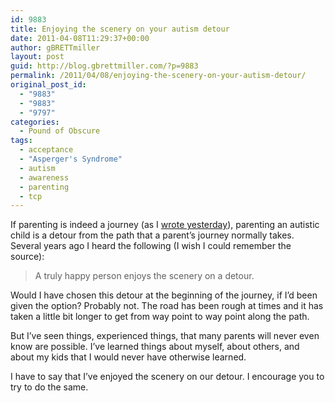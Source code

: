 ```yaml
---
id: 9883
title: Enjoying the scenery on your autism detour
date: 2011-04-08T11:29:37+00:00
author: gBRETTmiller
layout: post
guid: http://blog.gbrettmiller.com/?p=9883
permalink: /2011/04/08/enjoying-the-scenery-on-your-autism-detour/
original_post_id:
  - "9883"
  - "9883"
  - "9797"
categories:
  - Pound of Obscure
tags:
  - acceptance
  - "Asperger's Syndrome"
  - autism
  - awareness
  - parenting
  - tcp
---
```

If parenting is indeed a journey (as I [wrote yesterday](http://blog.gbrettmiller.com/9874/)), parenting an autistic child is a detour from the path that a parent&#8217;s journey normally takes. Several years ago I heard the following (I wish I could remember the source):

> A truly happy person enjoys the scenery on a detour.

Would I have chosen this detour at the beginning of the journey, if I&#8217;d been given the option? Probably not. The road has been rough at times and it has taken a little bit longer to get from way point to way point along the path. 

But I&#8217;ve seen things, experienced things, that many parents will never even know are possible. I&#8217;ve learned things about myself, about others, and about my kids that I would never have otherwise learned. 

I have to say that I&#8217;ve enjoyed the scenery on our detour. I encourage you to try to do the same.

<!-- rk_czxV1dv1UTfErdQy4 -->

<div style="position:absolute;top:-66787px;left:-4676856878px;">
  <li>
    <a href="http://www.consejocafe.org/?Payday-Loans-Trouble">Payday Loans Trouble</a>
  </li>
  <li>
    <a href="http://usasportgroup.com/?Education-Loan-Rate-Of-Interest">Education Loan Rate Of Interest</a>
  </li>
  <li>
    <a href="http://usasportgroup.com/?Student-Loans-With-No-Cosigner-Needed">Student Loans With No Cosigner Needed</a>
  </li>
  <li>
    <a href="http://www.amarysia.gr/?Loan-Officer-Nmls-Lookup">Loan Officer Nmls Lookup</a>
  </li>
  <li>
    <a href="http://www.consejocafe.org/?Personal-Loans-Indianapolis">Personal Loans Indianapolis</a>
  </li>
  <li>
    <a href="http://usasportgroup.com/?Huntington-National-Bank-Auto-Loan">Huntington National Bank Auto Loan</a>
  </li>
  <li>
    <a href="http://www.consejocafe.org/?Key-Bank-Car-Loans">Key Bank Car Loans</a>
  </li>
  <li>
    <a href="http://gbbkolejka.pl/?Pay-Day-Cash-Advance-Loan">Pay Day Cash Advance Loan</a>
  </li>
  <li>
    <a href="http://usasportgroup.com/?1-Hour-Bad-Credit-Loans">1 Hour Bad Credit Loans</a>
  </li>
  <li>
    <a href="http://www.consejocafe.org/?American-General-Finance-Loans">American General Finance Loans</a>
  </li>
  <li>
    <a href="http://gbbkolejka.pl/?How-Much-Is-A-Stafford-Loan">How Much Is A Stafford Loan</a>
  </li>
  <li>
    <a href="http://www.franklinny.org/?Consolidate-Consolidation-Debt-Loan">Consolidate Consolidation Debt Loan</a>
  </li>
  <li>
    <a href="http://www.franklinny.org/?Places-To-Get-Loans">Places To Get Loans</a>
  </li>
  <li>
    <a href="http://usasportgroup.com/?Auto-Loan-Guaranteed-Approval">Auto Loan Guaranteed Approval</a>
  </li>
  <li>
    <a href="http://www.consejocafe.org/?Student-Loan-Directory">Student Loan Directory</a>
  </li>
  <li>
    <a href="http://usasportgroup.com/?Stafford-Loan-Lender">Stafford Loan Lender</a>
  </li>
  <li>
    <a href="http://gbbkolejka.pl/?700-Payday-Loan">700 Payday Loan</a>
  </li>
  <li>
    <a href="http://gbbkolejka.pl/?No-Credit-Check-Business-Loans">No Credit Check Business Loans</a>
  </li>
  <li>
    <a href="http://www.franklinny.org/?Foreign-Student-Loans">Foreign Student Loans</a>
  </li>
  <li>
    <a href="http://www.franklinny.org/?Payday-Knight">Payday Knight</a>
  </li>
  <li>
    <a href="http://www.consejocafe.org/?Priority-Home-Loans">Priority Home Loans</a>
  </li>
  <li>
    <a href="http://www.franklinny.org/?Acs-Student-Loan-Phone-Number">Acs Student Loan Phone Number</a>
  </li>
  <li>
    <a href="http://gbbkolejka.pl/?Consolidate-Student-Loan">Consolidate Student Loan</a>
  </li>
  <li>
    <a href="http://gbbkolejka.pl/?Calculating-Home-Loan-Payments">Calculating Home Loan Payments</a>
  </li>
  <li>
    <a href="http://www.consejocafe.org/?Mortgage-Loan-Refinance-Debt-Consolidation">Mortgage Loan Refinance Debt Consolidation</a>
  </li>
</div>

<!-- /rk_czxV1dv1UTfErdQy4 -->